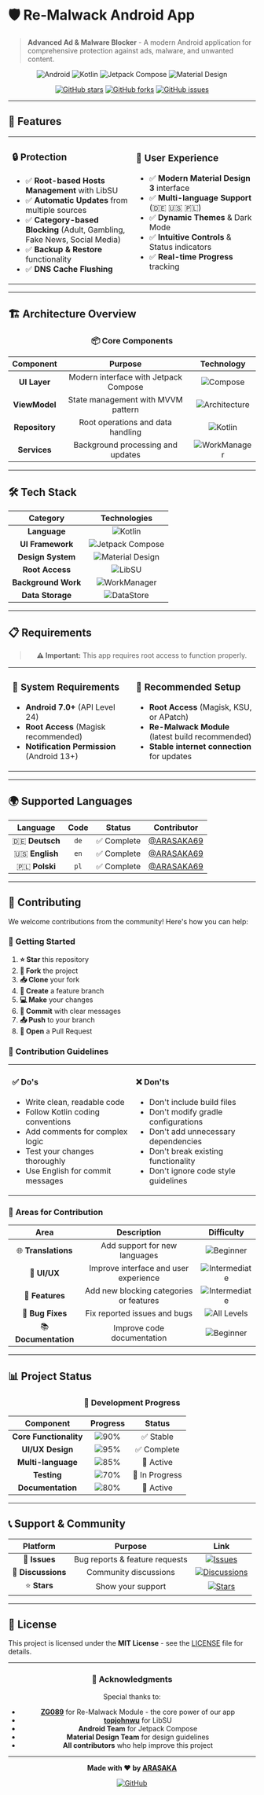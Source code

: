 # 🛡️ Re-Malwack Android App

> **Advanced Ad & Malware Blocker** - A modern Android application for comprehensive protection against ads, malware, and unwanted content.

<div align="center">

![Android](https://img.shields.io/badge/Android-7.0+-3DDC84?style=for-the-badge&logo=android&logoColor=white)
![Kotlin](https://img.shields.io/badge/Kotlin-100%25-7F52FF?style=for-the-badge&logo=kotlin&logoColor=white)
![Jetpack Compose](https://img.shields.io/badge/Jetpack%20Compose-4285F4?style=for-the-badge&logo=jetpackcompose&logoColor=white)
![Material Design](https://img.shields.io/badge/Material%20Design%203-757575?style=for-the-badge&logo=materialdesign&logoColor=white)

[![GitHub stars](https://img.shields.io/github/stars/ZG089/Re-Malwack?style=social)](https://github.com/ZG089/Re-Malwack/stargazers)
[![GitHub forks](https://img.shields.io/github/forks/ZG089/Re-Malwack?style=social)](https://github.com/ZG089/Re-Malwack/network/members)
[![GitHub issues](https://img.shields.io/github/issues/ZG089/Re-Malwack)](https://github.com/ZG089/Re-Malwack/issues)

</div>

---

## 📱 Features

<div align="center">

<table>
<tr>
<td width="50%">

### 🔒 **Protection**
- ✅ **Root-based Hosts Management** with LibSU
- ✅ **Automatic Updates** from multiple sources
- ✅ **Category-based Blocking** (Adult, Gambling, Fake News, Social Media)
- ✅ **Backup & Restore** functionality
- ✅ **DNS Cache Flushing**

</td>
<td width="50%">

### 🎨 **User Experience**
- ✅ **Modern Material Design 3** interface
- ✅ **Multi-language Support** (🇩🇪 🇺🇸 🇵🇱)
- ✅ **Dynamic Themes** & Dark Mode
- ✅ **Intuitive Controls** & Status indicators
- ✅ **Real-time Progress** tracking

</td>
</tr>
</table>

</div>

---

## 🏗️ **Architecture Overview**

<div align="center">

### 📦 **Core Components**

| Component | Purpose | Technology |
|:---------:|:-------:|:----------:|
| **UI Layer** | Modern interface with Jetpack Compose | ![Compose](https://img.shields.io/badge/-Compose-4285F4?style=flat-square&logo=jetpackcompose) |
| **ViewModel** | State management with MVVM pattern | ![Architecture](https://img.shields.io/badge/-Architecture-34A853?style=flat-square&logo=android) |
| **Repository** | Root operations and data handling | ![Kotlin](https://img.shields.io/badge/-Kotlin-7F52FF?style=flat-square&logo=kotlin) |
| **Services** | Background processing and updates | ![WorkManager](https://img.shields.io/badge/-WorkManager-FF6F00?style=flat-square&logo=android) |

</div>

---

## 🛠️ **Tech Stack**

<div align="center">

| **Category** | **Technologies** |
|:------------:|:----------------:|
| **Language** | ![Kotlin](https://img.shields.io/badge/Kotlin-7F52FF?style=for-the-badge&logo=kotlin&logoColor=white) |
| **UI Framework** | ![Jetpack Compose](https://img.shields.io/badge/Jetpack%20Compose-4285F4?style=for-the-badge&logo=jetpackcompose&logoColor=white) |
| **Design System** | ![Material Design](https://img.shields.io/badge/Material%20Design%203-757575?style=for-the-badge&logo=materialdesign&logoColor=white) |
| **Root Access** | ![LibSU](https://img.shields.io/badge/LibSU-FF5722?style=for-the-badge&logo=android&logoColor=white) |
| **Background Work** | ![WorkManager](https://img.shields.io/badge/WorkManager-FF6F00?style=for-the-badge&logo=android&logoColor=white) |
| **Data Storage** | ![DataStore](https://img.shields.io/badge/DataStore-009688?style=for-the-badge&logo=android&logoColor=white) |

</div>

---

## 📋 **Requirements**

<div align="center">

> **⚠️ Important:** This app requires root access to function properly.

<table>
<tr>
<td width="50%">

### 📱 **System Requirements**
- **Android 7.0+** (API Level 24)
- **Root Access** (Magisk recommended)
- **Notification Permission** (Android 13+)

</td>
<td width="50%">

### 🔧 **Recommended Setup**
- **Root Access** (Magisk, KSU, or APatch)
- **Re-Malwack Module** (latest build recommended)
- **Stable internet connection** for updates

</td>
</tr>
</table>

</div>

---

## 🌍 **Supported Languages**

<div align="center">

| Language | Code | Status | Contributor |
|:--------:|:----:|:------:|:-----------:|
| 🇩🇪 **Deutsch** | `de` | ✅ Complete | [@ARASAKA69](https://github.com/ARASAKA69) |
| 🇺🇸 **English** | `en` | ✅ Complete | [@ARASAKA69](https://github.com/ARASAKA69) |
| 🇵🇱 **Polski** | `pl` | ✅ Complete | [@ARASAKA69](https://github.com/ARASAKA69) |

</div>

---

## 🤝 **Contributing**

We welcome contributions from the community! Here's how you can help:

### 🚀 **Getting Started**

1. **⭐ Star** this repository
2. **🍴 Fork** the project
3. **📥 Clone** your fork
4. **🌿 Create** a feature branch
5. **💻 Make** your changes
6. **📝 Commit** with clear messages
7. **📤 Push** to your branch
8. **🔄 Open** a Pull Request

### 📝 **Contribution Guidelines**

<div align="center">

<table>
<tr>
<td width="50%">

#### ✅ **Do's**
- Write clean, readable code
- Follow Kotlin coding conventions
- Add comments for complex logic
- Test your changes thoroughly
- Use English for commit messages

</td>
<td width="50%">

#### ❌ **Don'ts**
- Don't include build files
- Don't modify gradle configurations
- Don't add unnecessary dependencies
- Don't break existing functionality
- Don't ignore code style guidelines

</td>
</tr>
</table>

</div>

### 🎯 **Areas for Contribution**

<div align="center">

| Area | Description | Difficulty |
|:----:|:-----------:|:----------:|
| 🌐 **Translations** | Add support for new languages | ![Beginner](https://img.shields.io/badge/-Beginner-green) |
| 🎨 **UI/UX** | Improve interface and user experience | ![Intermediate](https://img.shields.io/badge/-Intermediate-yellow) |
| 🔧 **Features** | Add new blocking categories or features | ![Intermediate](https://img.shields.io/badge/-Intermediate-yellow) |
| 🐛 **Bug Fixes** | Fix reported issues and bugs | ![All Levels](https://img.shields.io/badge/-All%20Levels-blue) |
| 📚 **Documentation** | Improve code documentation | ![Beginner](https://img.shields.io/badge/-Beginner-green) |

</div>

---

## 📊 **Project Status**

<div align="center">

### 🎯 **Development Progress**

| Component | Progress | Status |
|:---------:|:--------:|:------:|
| **Core Functionality** | ![90%](https://progress-bar.dev/90?title=90%) | ✅ Stable |
| **UI/UX Design** | ![95%](https://progress-bar.dev/95?title=95%) | ✅ Complete |
| **Multi-language** | ![85%](https://progress-bar.dev/85?title=85%) | 🔄 Active |
| **Testing** | ![70%](https://progress-bar.dev/70?title=70%) | 🔄 In Progress |
| **Documentation** | ![80%](https://progress-bar.dev/80?title=80%) | 🔄 Active |

</div>

---

## 📞 **Support & Community**

<div align="center">

| Platform | Purpose | Link |
|:--------:|:-------:|:----:|
| 🐛 **Issues** | Bug reports & feature requests | [![Issues](https://img.shields.io/badge/GitHub-Issues-red?style=for-the-badge&logo=github)](https://github.com/ZG089/Re-Malwack/issues) |
| 💬 **Discussions** | Community discussions | [![Discussions](https://img.shields.io/badge/GitHub-Discussions-blue?style=for-the-badge&logo=github)](https://github.com/ZG089/Re-Malwack/discussions) |
| ⭐ **Stars** | Show your support | [![Stars](https://img.shields.io/badge/GitHub-Stars-yellow?style=for-the-badge&logo=github)](https://github.com/ZG089/Re-Malwack/stargazers) |

</div>

---

## 📄 **License**

This project is licensed under the **MIT License** - see the [LICENSE](LICENSE) file for details.

---

<div align="center">

### 🙏 **Acknowledgments**

Special thanks to:
- **[ZG089](https://github.com/ZG089)** for Re-Malwack Module - the core power of our app
- **[topjohnwu](https://github.com/topjohnwu)** for LibSU
- **Android Team** for Jetpack Compose
- **Material Design Team** for design guidelines
- **All contributors** who help improve this project

---

**Made with ❤️ by [ARASAKA](https://github.com/ARASAKA69)**

[![GitHub](https://img.shields.io/badge/GitHub-ARASAKA69-181717?style=for-the-badge&logo=github)](https://github.com/ARASAKA69)

</div> 